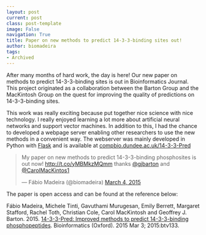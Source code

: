 ```yaml
---
layout: post
current: post
class: post-template
image: False
navigation: True
title: Paper on new methods to predict 14-3-3-binding sites out!
author: biomadeira
tags:
- Archived
---
```


After many months of hard work, the day is here! Our new paper on methods to predict 14-3-3-binding sites is
out in Bioinformatics Journal. This project originated as a collaboration between the Barton Group and the 
MacKintosh Group on the quest for improving the quality of predictions on 14-3-3-binding sites.

This work was really exciting because put together nice science with nice technology. I really enjoyed learning 
a lot more about artificial neural networks and support vector machines. In addition to this, I had the chance 
to developed a webpage server enabling other researchers to use the new methods in a convenient way. 
The webserver was mainly developed in Python with [Flask](http://flask.pocoo.org/) and is available at
[compbio.dundee.ac.uk/14-3-3-Pred](http://www.compbio.dundee.ac.uk/1433pred/)

<blockquote class="twitter-tweet tw-align-center" lang="en"><p lang="en" dir="ltr">My paper on new methods 
to predict 14-3-3-binding phosphosites is out now! <a href="http://t.co/yMBMkzMQmm">http://t.co/yMBMkzMQmm</a> 
thanks <a href="https://twitter.com/gjbarton">@gjbarton</a> and <a href="https://twitter.com/CarolMacKintos1">@CarolMacKintos1</a></p>&mdash; 
Fábio Madeira (@biomadeira) <a href="https://twitter.com/biomadeira/status/573088139968970753">March 4, 2015</a></blockquote>
<script async src="//platform.twitter.com/widgets.js" charset="utf-8"></script>

The paper is open access and can be found at the reference below:

Fábio Madeira, Michele Tinti, Gavuthami Murugesan, Emily Berrett, Margaret Stafford, Rachel Toth, Christian Cole, 
Carol MacKintosh and Geoffrey J. Barton. 2015. 
[14-3-3-Pred: Improved methods to predict 14-3-3-binding phosphopeptides](http://bioinformatics.oxfordjournals.org/content/31/14/2276).
Bioinformatics (Oxford). 2015 Mar 3; 2015:btv133.
